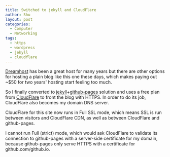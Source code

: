 ```yaml
---
title: Switched to jekyll and CloudFlare
author: Shu
layout: post
categories:
  - Computer
  - Networking
tags:
  - https
  - wordpress
  - jekyll
  - cloudflare
---
```


[Dreamhost]( https://www.dreamhost.com) has been a great host for many years
but there are other options for hosting a plain blog like this one these days,
which makes paying out ~$50 for two years' hosting start feeling too much.

So I finally converted to
[jekyll](https://jekyllrb.com)+[github-pages](https://help.github.com/articles/using-jekyll-as-a-static-site-generator-with-github-pages/)
solution and uses a free plan from [CloudFlare](https://www.cloudflare.com) to
front the blog with HTTPS. In order to do its job, CloudFlare also becomes my
domain DNS server.

CloudFlare for this site now runs in Full SSL mode, which means SSL is run
between visitors and CloudFlare CDN, as well as between CloudFlare and
github-pages.

I cannot run Full (strict) mode, which would ask CloudFlare to validate its
connection to github-pages with a server-side certificate for my domain,
because github-pages only serve HTTPS with a certificate for
github.com/github.io.
